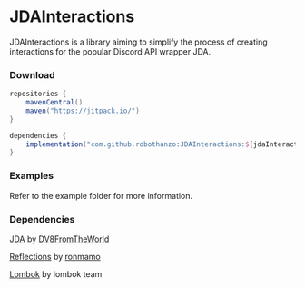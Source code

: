 # JDAInteractions

JDAInteractions is a library aiming to simplify the process of creating interactions for the popular Discord API wrapper
JDA.

### Download

```groovy
repositories {
    mavenCentral()
    maven("https://jitpack.io/")
}

dependencies {
    implementation("com.github.robothanzo:JDAInteractions:${jdaInteractionsVersion}")
}
```

### Examples

Refer to the example folder for more information.

### Dependencies

[JDA](https://github.com/DV8FromTheWorld/JDA) by [DV8FromTheWorld](https://github.com/DV8FromTheWorld)

[Reflections](https://github.com/ronmamo/reflections) by [ronmamo](https://github.com/ronmamo)

[Lombok](https://projectlombok.org/) by lombok team